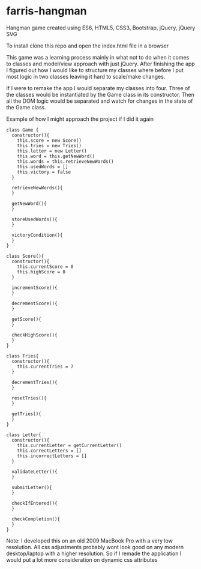 # farris-hangman

Hangman game created using ES6, HTML5, CSS3, Bootstrap, jQuery, jQuery SVG

To install clone this repo and open the index.html file in a browser

This game was a learning process mainly in what not to do when it comes to classes and model/view approach with just jQuery.
After finishing the app I figured out how I would like to structure my classes where before I put most logic in two classes
leaving it hard to scale/make changes.

If I were to remake the app I would separate my classes into four. Three of the classes would be instantiated by the Game
class in its constructor. Then all the DOM logic would be separated and watch for changes in the state of the Game class.

Example of how I might approach the project if I did it again
```es6
class Game {
  constructor(){
    this.score = new Score()
    this.tries = new Tries()
    this.letter = new Letter()
    this.word = this.getNewWord()
    this.words = this.retrieveNewWords()
    this.usedWords = []
    this.victory = false
  }

  retrieveNewWords(){
  }

  getNewWord(){
  }

  storeUsedWords(){
  }

  victoryCondition(){
  }
}
```

```es6
class Score(){
  constructor(){
    this.currentScore = 0
    this.highScore = 0
  }

  incrementScore(){
  }

  decrementScore(){
  }

  getScore(){
  }

  checkHighScore(){
  }
}
```

```es6
class Tries{
  constructor(){
    this.currentTries = 7
  }

  decrementTries(){
  }

  resetTries(){
  }

  getTries(){
  }
}
```

```es6
class Letter{
  constructor(){
    this.currentLetter = getCurrentLetter()
    this.correctLetters = []
    this.incorrectLetters = []
  }

  validateLetter(){
  }

  submitLetter(){
  }

  checkIfEntered(){
  }

  checkCompletion(){
  }
}
```
<!-- ^^^ The above organization is exactly how you want to be thinking about this. Especially
the part about separating out your DOM logic into its own separate class that then watches for
changes in  -->

Note: I developed this on an old 2009 MacBook Pro with a very low resolution. All css adjustments probably wont look good on any modern desktop/laptop with a higher resolution. So if I remade the application I would put a lot more consideration on dynamic css attributes
